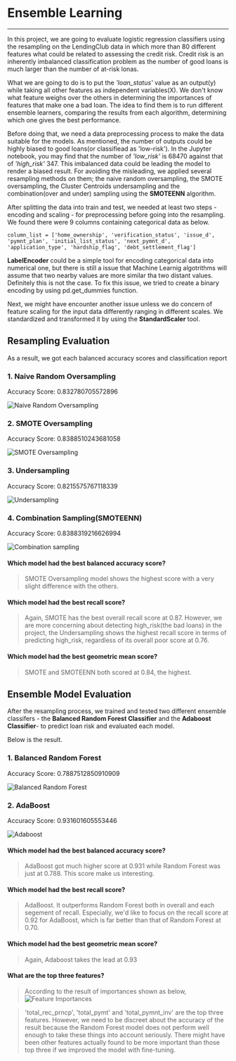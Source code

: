 # Ensemble Learning
---


In this project, we are going to evaluate logistic regression classifiers using the resampling on the LendingClub data in which more than 80 different features what could be related to assessing the credit risk. Credit risk is an inherently imbalanced classification problem as the number of good loans is much larger than the number of at-risk lonas.

What we are going to do is to put the *'loan_status'* value as an output(y) while taking all other features as independent variables(X). We don't know what feature weighs over the others in determining the importances of features that make one a bad loan. The idea to find them is to run different ensemble learners, comparing the results from each algorithm, determining which one gives the best performance.

Before doing that, we need a data preprocessing process to make the data suitable for the models. As mentioned, the number of outputs could be highly biased to good loans(or classifiead as 'low-risk'). In the Jupyter notebook, you may find that the number of *'low_risk'* is 68470 against that of *'high_risk'* 347. This imbalanced data could be leading the model to render a biased result. For avoiding the misleading, we applied several resampling methods on them; the naive random oversampling, the SMOTE oversampling, the Cluster Centroids undersampling and the combination(over and under) sampling using the **SMOTEENN** algorithm.

After splitting the data into train and test, we needed at least two steps - encoding and scaling - for preprocessing before going into the resampling. We found there were 9 columns containing categorical data as below.

```column_list = ['home_ownership', 'verification_status', 'issue_d', 'pymnt_plan', 'initial_list_status', 'next_pymnt_d', 'application_type', 'hardship_flag', 'debt_settlement_flag']```

**LabelEncoder** could be a simple tool for encoding categorical data into numerical one, but there is still a issue that Machine Learnig algotrithms will assume that two nearby values are more similar tha two distant values. Definitely this is not the case. To fix this issue, we tried to create a binary encoding by using pd.get_dummies function. 

Next, we might have encounter another issue unless we do concern of feature scaling for the input data differently ranging in different scales. We standardized and transformed it by using the **StandardScaler** tool.

## Resampling Evaluation

As a result, we got each balanced accuracy scores and classification report

### 1. Naive Random Oversampling   
   Accuracy Score: 0.832780705572896

![Naive Random Oversampling](https://github.com/coolwonny/ensemble_learning/blob/master/Images/naive_random_oversampling.png)      

### 2. SMOTE Oversampling   
   Accuracy Score: 0.8388510243681058

![SMOTE Oversampling](https://github.com/coolwonny/ensemble_learning/blob/master/Images/SMOTE.png)   

### 3. Undersampling   
   Accuracy Score: 0.8215575767118339

![Undersampling](https://github.com/coolwonny/ensemble_learning/blob/master/Images/undersampling.png)   

### 4. Combination Sampling(SMOTEENN)   
   Accuracy Score: 0.8388319216626994

![Combination sampling](https://github.com/coolwonny/ensemble_learning/blob/master/Images/combination_sampling.png)   


#### Which model had the best balanced accuracy score?   

> SMOTE Oversampling model shows the highest score with a very slight difference with the others.

#### Which model had the best recall score?   
> Again, SMOTE has the best overall recall score at 0.87. However, we are more concerning about detecting high_risk(the bad loans) in the project, the Undersampling shows the highest recall score in terms of predicting high_risk, regardless of its overall poor score at 0.76.

#### Which model had the best geometric mean score?    

> SMOTE and SMOTEENN both scored at 0.84, the highest.

## Ensemble Model Evaluation

After the resampling process, we trained and tested two different ensemble classifers - the **Balanced Random Forest Classifier** and the **Adaboost Classifier**- to predict loan risk and evaluated each model. 

Below is the result.

### 1. Balanced Random Forest   
   Accuracy Score: 0.7887512850910909

![Balanced Random Forest](https://github.com/coolwonny/ensemble_learning/blob/master/Images/Randomforest.png)      

### 2. AdaBoost   
   Accuracy Score: 0.931601605553446

![Adaboost](https://github.com/coolwonny/ensemble_learning/blob/master/Images/adaboost.png)   


#### Which model had the best balanced accuracy score?    
> AdaBoost got much higher score at 0.931 while Random Forest was just at 0.788. This score make us interesting.

#### Which model had the best recall score?    
> AdaBoost. It outperforms Random Forest both in overall and each segement of recall. Especially, we'd like to focus on the recall score at 0.92 for AdaBoost, which is far better than that of Random Forest at 0.70.

#### Which model had the best geometric mean score?   
> Again, Adaboost takes the lead at 0.93

#### What are the top three features?   
> According to the result of importances shown as below,
![Feature Importances](https://github.com/coolwonny/ensemble_learning/blob/master/Images/feature_importance.png)    

> 'total_rec_prncp', 'total_pymt' and 'total_pymnt_inv' are the top three features. However, we need to be discreet about the accuracy of the result because the Random Forest model does not perform well enough to take these things into account seriously. There might have been other features actually found to be more important than those top three if we improved the model with fine-tuning.
 


